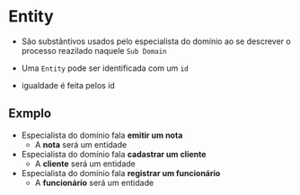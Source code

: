 # Entity
- São substântivos usados pelo especialista do domínio ao se descrever o processo reazilado naquele `Sub Domain`
- Uma `Entity` pode ser identificada com um `id`

- igualdade é feita pelos id

## Exmplo
- Especialista do domínio fala **emitir um nota**
    - A **nota** será um entidade
- Especialista do domínio fala **cadastrar um cliente**
    - A **cliente** será um entidade
- Especialista do domínio fala **registrar um funcionário**
    - A **funcionário** será um entidade